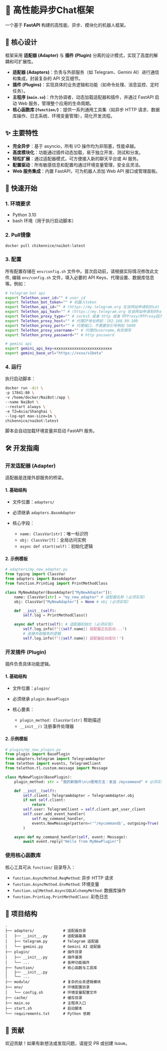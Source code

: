 # 🤖 高性能异步Chat框架

一个基于 **FastAPI** 构建的高性能、异步、模块化的机器人框架。

## 🧠 核心设计

框架采用 **适配器 (Adapter)** 与 **插件 (Plugin)** 分离的设计模式，实现了高度的解耦和可扩展性。

* **适配器 (Adapters)**：负责与外部服务（如 Telegram、Gemini AI）进行通信和集成，封装复杂的 API 交互细节。
* **插件 (Plugins)**：实现具体的业务逻辑和功能（如命令处理、消息监控、定时任务）。
* **主程序 (`main.so`)**：作为协调者，动态加载适配器和插件，并通过 FastAPI 启动 Web 服务，管理整个应用的生命周期。
* **核心函数库 (`function/`)**：提供一系列通用工具集（如异步 HTTP 请求、数据库操作、日志系统、环境变量管理），简化开发流程。

## ✨ 主要特性

* **完全异步**：基于 asyncio，所有 I/O 操作均为非阻塞，性能卓越。
* **高度模块化**：功能通过插件动态加载，易于独立开发、测试和分发。
* **轻松扩展**：通过适配器模式，可方便接入新的聊天平台或 AI 服务。
* **配置驱动**：所有敏感信息和配置均通过环境变量管理，安全且灵活。
* **Web 服务集成**：内置 FastAPI，可为机器人添加 Web API 接口或管理面板。

## 🚀 快速开始

### 1. 环境要求

* Python 3.10
* bash 环境（用于执行启动脚本）

### 2. Pull镜像

```bash
docker pull chikennice/naibot:latest
```

### 3. 配置

所有配置存储在 `env/config.sh` 文件中。首次启动前，请根据实际情况修改此文件,
编辑 `env/config.sh` 文件，填入必要的 API Keys、代理设置、数据库信息等。例如：

```bash
# telegram bot api
export Telethon_user_id="" # user_id
export Telethon_bot_token="" # 机器人token
export Telethon_api_id="" # (https://my.telegram.org 在该网站申请到的id)
export Telethon_api_hash="" # (https://my.telegram.org 在该网站申请到的hash)
export Telethon_proxy_type="" # socks5 或者 http 或者 MTProxy(MTProxy因为telethon原因暂时不可用)
export Telethon_proxy_host="" # 代理IP地址例如：192.168.99.100
export Telethon_proxy_port="" # 代理端口，不需要双引号例如 5890
export Telethon_proxy_username="" # 代理的username,有则填写
export Telethon_proxy_password="" # http password

# gemini api
export gemini_api_key=xxxxxxxxxxxxxxxxxxxxxxxxxx
export gemini_base_url="https://xxxx/v1beta"
```

### 4. 运行

执行启动脚本：

```bash
docker run -dit \
-p 17841:80 \
-v /home/docker/NaiBot:/app \
--name NaiBot \
--restart always \
-e TZ=Asia/Shanghai \
--log-opt max-size=1m \
chikennice/naibot:latest
```

脚本会自动加载环境变量并启动 FastAPI 服务。

## 🛠️ 开发指南

### 开发适配器 (Adapter)

适配器是连接外部服务的桥梁。

#### 1. 基础结构

* 文件位置：`adapters/`
* 必须继承 `adapters.BaseAdapter`
* 核心字段：

  * `name: ClassVar[str]`：唯一标识符
  * `obj: ClassVar[T]`：全局访问实例
  * `async def start(self)`：初始化逻辑

#### 2. 示例模板

```python
# adapters/my_new_adapter.py
from typing import ClassVar
from adapters import BaseAdapter
from function.PrintLog import PrintMethodClass

class MyNewAdapter(BaseAdapter["MyNewAdapter"]):
    name: ClassVar[str] = "my_new_adapter" # 适配器名称 (必须实现)
    obj: ClassVar["MyNewAdapter"] = None # obj (必须实现)

    def __init__(self):
        self.log = PrintMethodClass()

    async def start(self): # 适配器初始化 (必须实现)
        self.log.info(f"[{self.name}] 适配器正在启动...")
        # 连接外部服务的逻辑
        self.log.info(f"[{self.name}] 适配器启动成功！")
```

### 开发插件 (Plugin)

插件负责具体功能逻辑。

#### 1. 基础结构

* 文件位置：`plugin/`
* 必须继承 `plugin.BasePlugin`
* 核心要素：

  * `plugin_method: ClassVar[str]` 帮助描述
  * `__init__()` 注册事件处理器

#### 2. 示例模板

```python
# plugin/my_new_plugin.py
from plugin import BasePlugin
from adapters.telegram import TelegramAdapter
from telethon import events, TelegramClient
from telethon.tl.custom.message import Message

class MyNewPlugin(BasePlugin):
    plugin_method: str = "我的新插件\n\n使用方法：发送 /mycommand" # 必须实现(插件说明或用法)

    def __init__(self):
        self.client: TelegramAdapter = TelegramAdapter.obj
        if not self.client:
            return
        self.user: TelegramClient = self.client.get_user_client
        self.user.add_event_handler(
            self.my_command_handler, 
            events.NewMessage(pattern=r'^/mycommand$', outgoing=True)
        )

    async def my_command_handler(self, event: Message):
        await event.reply("Hello from MyNewPlugin!")
```

### 使用核心函数库

核心工具可从 `function/` 目录导入：

* `function.AsyncMethod.ReqMethod`: 异步 HTTP 请求
* `function.AsyncMethod.EnvMethod`: 环境变量
* `function.sqlMethod.AsyncSQLAlchemyMethod`: 数据库操作
* `function.PrintLog.PrintMethodClass`: 彩色日志

## 📁 项目结构

```
.
├── adapters/             # 适配器目录
│   ├── __init__.py       # 适配器基类
│   ├── telegram.py       # Telegram 适配器
│   └── gemini.py         # Gemini AI 适配器
├── plugin/               # 插件目录
│   ├── __init__.py       # 插件基类
│   └── ...               # 各种功能插件
├── function/             # 核心函数与工具库
│   ├── __init__.py
│   └── ...
├── module/               # 复杂的业务逻辑模块
├── env/                  # 环境配置目录
│   └── config.sh         # 环境变量配置文件
├── cache/                # 缓存目录
├── main.so               # 主程序入口
├── start.sh              # 启动脚本
└── requirements.txt      # Python 依赖
```

## 🤝 贡献

欢迎贡献！如果有新想法或发现问题，请提交 PR 或创建 Issue。
